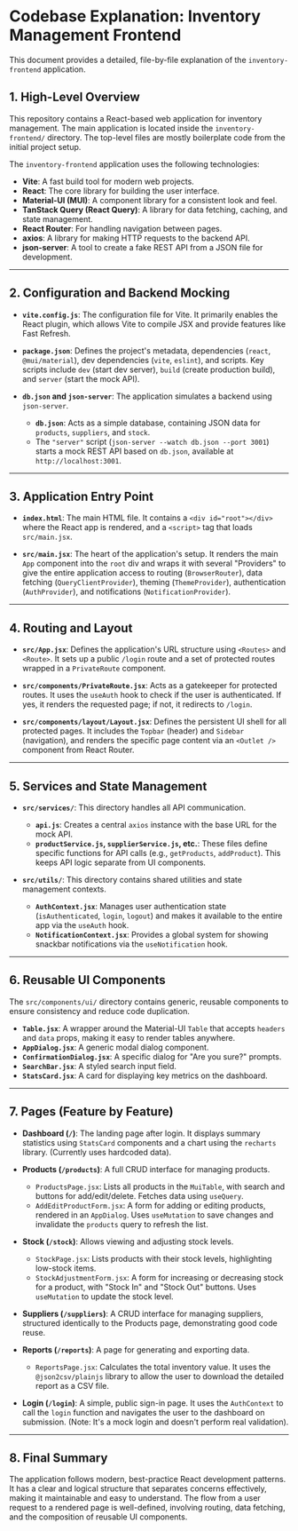 # Codebase Explanation: Inventory Management Frontend

This document provides a detailed, file-by-file explanation of the `inventory-frontend` application.

## 1. High-Level Overview

This repository contains a React-based web application for inventory management. The main application is located inside the `inventory-frontend/` directory. The top-level files are mostly boilerplate code from the initial project setup.

The `inventory-frontend` application uses the following technologies:
*   **Vite**: A fast build tool for modern web projects.
*   **React**: The core library for building the user interface.
*   **Material-UI (MUI)**: A component library for a consistent look and feel.
*   **TanStack Query (React Query)**: A library for data fetching, caching, and state management.
*   **React Router**: For handling navigation between pages.
*   **axios**: A library for making HTTP requests to the backend API.
*   **json-server**: A tool to create a fake REST API from a JSON file for development.

---

## 2. Configuration and Backend Mocking

*   **`vite.config.js`**: The configuration file for Vite. It primarily enables the React plugin, which allows Vite to compile JSX and provide features like Fast Refresh.

*   **`package.json`**: Defines the project's metadata, dependencies (`react`, `@mui/material`), dev dependencies (`vite`, `eslint`), and scripts. Key scripts include `dev` (start dev server), `build` (create production build), and `server` (start the mock API).

*   **`db.json` and `json-server`**: The application simulates a backend using `json-server`.
    *   **`db.json`**: Acts as a simple database, containing JSON data for `products`, `suppliers`, and `stock`.
    *   The `"server"` script (`json-server --watch db.json --port 3001`) starts a mock REST API based on `db.json`, available at `http://localhost:3001`.

---

## 3. Application Entry Point

*   **`index.html`**: The main HTML file. It contains a `<div id="root"></div>` where the React app is rendered, and a `<script>` tag that loads `src/main.jsx`.

*   **`src/main.jsx`**: The heart of the application's setup. It renders the main `App` component into the `root` div and wraps it with several "Providers" to give the entire application access to routing (`BrowserRouter`), data fetching (`QueryClientProvider`), theming (`ThemeProvider`), authentication (`AuthProvider`), and notifications (`NotificationProvider`).

---

## 4. Routing and Layout

*   **`src/App.jsx`**: Defines the application's URL structure using `<Routes>` and `<Route>`. It sets up a public `/login` route and a set of protected routes wrapped in a `PrivateRoute` component.

*   **`src/components/PrivateRoute.jsx`**: Acts as a gatekeeper for protected routes. It uses the `useAuth` hook to check if the user is authenticated. If yes, it renders the requested page; if not, it redirects to `/login`.

*   **`src/components/layout/Layout.jsx`**: Defines the persistent UI shell for all protected pages. It includes the `Topbar` (header) and `Sidebar` (navigation), and renders the specific page content via an `<Outlet />` component from React Router.

---

## 5. Services and State Management

*   **`src/services/`**: This directory handles all API communication.
    *   **`api.js`**: Creates a central `axios` instance with the base URL for the mock API.
    *   **`productService.js`, `supplierService.js`, etc.**: These files define specific functions for API calls (e.g., `getProducts`, `addProduct`). This keeps API logic separate from UI components.

*   **`src/utils/`**: This directory contains shared utilities and state management contexts.
    *   **`AuthContext.jsx`**: Manages user authentication state (`isAuthenticated`, `login`, `logout`) and makes it available to the entire app via the `useAuth` hook.
    *   **`NotificationContext.jsx`**: Provides a global system for showing snackbar notifications via the `useNotification` hook.

---

## 6. Reusable UI Components

The `src/components/ui/` directory contains generic, reusable components to ensure consistency and reduce code duplication.
*   **`Table.jsx`**: A wrapper around the Material-UI `Table` that accepts `headers` and `data` props, making it easy to render tables anywhere.
*   **`AppDialog.jsx`**: A generic modal dialog component.
*   **`ConfirmationDialog.jsx`**: A specific dialog for "Are you sure?" prompts.
*   **`SearchBar.jsx`**: A styled search input field.
*   **`StatsCard.jsx`**: A card for displaying key metrics on the dashboard.

---

## 7. Pages (Feature by Feature)

*   **Dashboard (`/`)**: The landing page after login. It displays summary statistics using `StatsCard` components and a chart using the `recharts` library. (Currently uses hardcoded data).

*   **Products (`/products`)**: A full CRUD interface for managing products.
    *   `ProductsPage.jsx`: Lists all products in the `MuiTable`, with search and buttons for add/edit/delete. Fetches data using `useQuery`.
    *   `AddEditProductForm.jsx`: A form for adding or editing products, rendered in an `AppDialog`. Uses `useMutation` to save changes and invalidate the `products` query to refresh the list.

*   **Stock (`/stock`)**: Allows viewing and adjusting stock levels.
    *   `StockPage.jsx`: Lists products with their stock levels, highlighting low-stock items.
    *   `StockAdjustmentForm.jsx`: A form for increasing or decreasing stock for a product, with "Stock In" and "Stock Out" buttons. Uses `useMutation` to update the stock level.

*   **Suppliers (`/suppliers`)**: A CRUD interface for managing suppliers, structured identically to the Products page, demonstrating good code reuse.

*   **Reports (`/reports`)**: A page for generating and exporting data.
    *   `ReportsPage.jsx`: Calculates the total inventory value. It uses the `@json2csv/plainjs` library to allow the user to download the detailed report as a CSV file.

*   **Login (`/login`)**: A simple, public sign-in page. It uses the `AuthContext` to call the `login` function and navigates the user to the dashboard on submission. (Note: It's a mock login and doesn't perform real validation).

---

## 8. Final Summary

The application follows modern, best-practice React development patterns. It has a clear and logical structure that separates concerns effectively, making it maintainable and easy to understand. The flow from a user request to a rendered page is well-defined, involving routing, data fetching, and the composition of reusable UI components.
